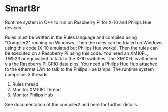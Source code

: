 # Smart8r
Runtime system in C++ to run on Raspberry Pi for X-10 and Philips Hue devices.

Rules must be written in the Rules language and compiled using "Compiler2" running on Windows.
Then the rules can be trialed on Windows using this code (X-10 emulated but Philips Hue works).
Then the rules can be executed on a Raspberry Pi using this code.
You need an XM10FL, TW523 or equivalent to talk to the X-10 switches.
The XM10FL is attached via the Raspberry Pi GPIO data pins.
You need a Philips Hue Hub attached to the ethernet LAN to talk to the Philips Hue lamps.
The runtime system comprises 3 threads.
1) Rules thread
2) Monitor XM10FL thread
3) Monitor Philips Hub

See documentation of the compiler2 and here for further details.
